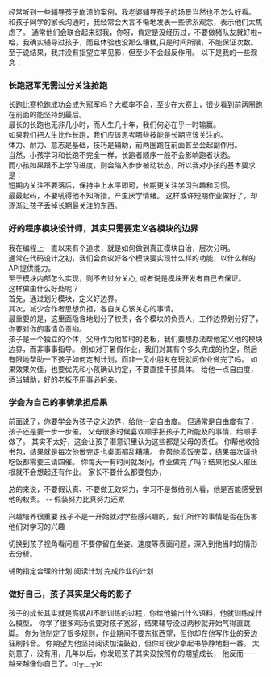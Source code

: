 经常听到一些辅导孩子崩溃的案例，我老婆辅导孩子的场景当然也不怎么好看。  
和孩子同学的家长沟通时，我经常会大言不惭地发表一些佛系观念，表示他们太焦虑了。
通常他们会联合起来怼我，你呀，肯定是没经历过，不要做猪队友就好啦~
哈，我确实辅导过孩子，而且体验也没那么糟糕,只是时间所限，不能保证次数。
至于说结果，我并没有指望立竿见影，但至少不会起反作用。
以下是我的一些观念：

### 长跑冠军无需过分关注抢跑
长跑比赛抢跑成功会成为冠军吗？大概率不会，至少在大赛上，很少看到前两圈跑在前面的能坚持到最后。  
最长的长跑也无非几小时，而人生几十年，我们何必在乎一时输赢。  
如果我们把人生比作长跑，我们应该思考哪些技能是长期应该关注的。  
体力、耐力、意志是基础，技巧是辅助，前两圈跑在前面甚至会起副作用。  
当然，小孩学习和长跑不完全一样，长跑者顺序一般不会影响跑者状态。  
而小孩如果跟不上学习进度，则会陷入步步被动状态，所以我对小孩的基本要求是：  
短期内关注不要落后，保持中上水平即可，长期更关注学习兴趣和习惯。  
最最起码，不要吼得他不知所措，产生厌学情绪。
这样或许短期作业做好了，却逐渐让孩子丢掉长期最关注的东西。  

### 好的程序模块设计师，其实只需要定义各模块的边界
我在编程上一直以来有个追求，就是如何做到真正模块自治，层次分明。  
通常在代码设计之初，我们会商议好各个模块要实现什么样的功能，以什么样的API提供能力。  
至于模块内部怎么实现，则不去过分关心, 或者说是模块开发者自己去保证。  
这样做由什么好处呢？  
首先，通过划分模块，定义好边界。    
其次，减少合作者思想负担，各自关心该关心的事情。    
最重要的是，这里面隐含地划分了权责，各个模块的负责人，工作边界划分好了，你要对你的事情负责哟。  
孩子是一个独立的个体，父母作为他暂时的老板，我们要想办法帮他定义他的模块边界，而非事事指导。
例如对于暑假作业，我们对其有个多久完成的约定，然后有限地帮助一下孩子如何定制计划，而非一见小朋友在玩就问作业做完了吗。
如果效果欠佳，也要优先和小孩确认约定，不要直接干预具体。
给他一点自由度，适当辅助，好的老板不用事必躬亲。

### 学会为自己的事情承担后果
前面说了，你要学会为孩子定义边界，给他一定自由度。
但通常是自由度有了，孩子还是要一步一步催。
父母很多时候喜欢顺手把孩子力所能及的事情，给顺手做了。
其实不太好，这会让孩子潜意识里认为这些都是父母的责任。
你帮他收拾书包，结果就是每次他做完走也桌面都乱糟糟。
你帮他添饭夹菜，结果每次请他吃饭都需要三请四催。
你每天一有时间就发问，作业做完了吗？结果他没人催压根就不会想起还有作业。
家长不要什么都要包办，

总的来说，不要假认真、不要做无效努力，学习不是做给别人看，他是否能感受到他的权责。
-- 假装努力比真努力还累

兴趣培养很重要
孩子不是一开始就对学些感兴趣的，我们所作的事情是否在伤害他们对学习的兴趣  

切换到孩子视角看问题
不要停留在坐姿、速度等表面问题，深入到他当时的情形去分析。

辅助指定合理的计划
阅读计划
完成作业的计划

### 做好自己，孩子其实是父母的影子
孩子的成长其实就是高级AI不断训练的过程，你给他输出什么语料，他就训练成什么模型。
你学了很多鸡汤说要对孩子宽容，结果辅导没过两秒就开始气得直跳脚。
你为他制定了很多规则，作业期间不要东张西望，但你却在他写作业的旁边狂刷抖音。
你期望为他坚持阅读加油鼓劲，但你却很少拿起书静静地翻一番。
太刻意了，没有用，几年以后，你发现孩子其实没按照你的期望成长，
他反而----越来越像你自己了。o(╥﹏╥)o
